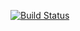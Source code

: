 [![Build Status](https://travis-ci.org/helium/helium-client-python.svg?branch=master)](https://travis-ci.org/helium/helium-client-python)
